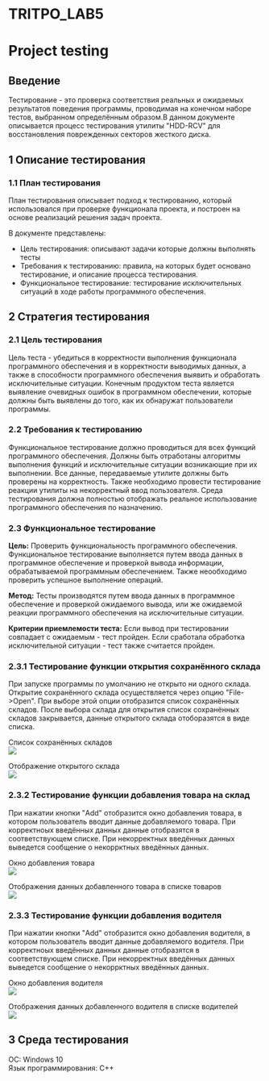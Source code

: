 # TRITPO_LAB5
 
# Project testing

## Введение

Тестирование - это проверка соответствия реальных и ожидаемых результатов поведения программы, проводимая на конечном наборе тестов, выбранном определённым образом.В данном документе описывается процесс тестирования утилиты "HDD-RCV" для восстановления поврежденных секторов жесткого диска. 

## 1  Описание тестирования

### 1.1  План тестирования

План тестирования описывает подход к тестированию, который использовался при проверке функционала проекта, и построен на основе реализаций решения задач проекта.

В документе представлены:
* Цель тестирования: описывают задачи которые должны выполнять тесты
* Требования к тестированию: правила, на которых будет основано тестирование, и описание процесса тестирования.
* Функциональное тестирование: тестирование исключительных ситуаций в ходе работы программного обеспечения.

## 2 Стратегия тестирования

### 2.1 Цель тестирования

Цель теста - убедиться в корректности выполнения функционала программного обеспечения и в корректности выводимых данных, а также в способности программного обеспечения выявить и обработать исключительные ситуации.
Конечным продуктом теста является выявление очевидных ошибок в программном обеспечении, которые должны быть выявлены до того, как их обнаружат пользователи программы.

### 2.2 Требования к тестированию

Функциональное тестирование должно проводиться для всех функций программного обеспечения. Должны быть отработаны алгоритмы выполнения функций и исключительные ситуации возникающие при их выполнении.
Все данные, передаваемые утилите должны быть проверены на корректность. Также необходимо провести тестирование реакции утилиты на некорректный ввод пользователя.
Среда тестирования должна полностью отображать реальное использование программного обеспечения по назначению. 

### 2.3 Функциональное тестирование

**Цель:** Проверить функциональность программного обеспечения. Функциональное тестирование выполняется путем ввода данных в программное обеспечение и проверкой вывода информации, обрабатываемой программным обеспечением. Также неообходимо проверить успешное выполнение операций.

**Метод:** Тесты производятся путем ввода данных в программное обеспечение и проверкой ожидаемого вывода, или же ожидаемой реакции программного обеспечения на исключительные ситуации.

**Критерии приемлемости теста:** Если вывод при тестировании совпадает с ожидаемым - тест пройден. Если сработала обработка исключительной ситуации - тест также считается пройден.

### 2.3.1 Тестирование функции открытия сохранённого склада  

При запуске программы по умолчанию не открыто ни одного склада. Открытие сохранённого склада осуществляется через опцию "File->Open". При выборе этой опции отобразится список сохранённых складов. После выбора склада для открытия список сохранённых складов закрывается, данные открытого склада отоборазятся в виде списка.  

Список сохранённых складов  
![](https://github.com/BSUIRstudent/TRITPO_LAB5/blob/main/TestingImage/%D0%A1%D0%BF%D0%B8%D1%81%D0%BE%D0%BA%20%D1%81%D0%BA%D0%BB%D0%B0%D0%B4%D0%BE%D0%B2.png)

Отображение открытого склада  
![](https://github.com/BSUIRstudent/TRITPO_LAB5/blob/main/TestingImage/%D1%81%D0%BA%D0%BB%D0%B0%D0%B4.png)

### 2.3.2 Тестирование функции добавления товара на склад

При нажатии кнопки "Add" отобразится окно добавления товара, в котором пользователь вводит данные добавляемого товара. При корректноых введённых данных данные отобразятся в соответствующем списке. При некорректных введённых данных выведется сообщение о некоррктных введённых данных.  

Окно добавления товара  
![](https://github.com/BSUIRstudent/TRITPO_LAB5/blob/main/TestingImage/%D0%B4%D0%BE%D0%B1%D0%B0%D0%B2%D0%BB%D0%B5%D0%BD%D0%B8%D0%B5%20%D1%82%D0%BE%D0%B2%D0%B0%D1%80%D0%B0.png)

Отображения данных добавленного товара в списке товаров  
![](https://github.com/BSUIRstudent/TRITPO_LAB5/blob/main/TestingImage/%D0%A1%D0%BF%D0%B8%D1%81%D0%BE%D0%BA%20%D1%82%D0%BE%D0%B2%D0%B0%D1%80%D0%BE%D0%B2%20%D0%BD%D0%B0%20%D1%81%D0%BA%D0%BB%D0%B0%D0%B4%D0%B5.png)

### 2.3.3 Тестирование функции добавления водителя

При нажатии кнопки "Add" отобразится окно добавления водителя, в котором пользователь вводит данные добавляемого водителя. При корректноых введённых данных данные отобразятся в соответствующем списке. При некорректных введённых данных выведется сообщение о некоррктных введённых данных.  

Окно добавления водителя  
![](https://github.com/BSUIRstudent/TRITPO_LAB5/blob/main/TestingImage/%D0%94%D0%BE%D0%B1%D0%B0%D0%B2%D0%BB%D0%B5%D0%BD%D0%B8%D0%B5%20%D0%B2%D0%BE%D0%B4%D0%B8%D1%82%D0%B5%D0%BB%D1%8F.png)

Отображения данных добавленного водителя в списке водителей  
![](https://github.com/BSUIRstudent/TRITPO_LAB5/blob/main/TestingImage/%D0%92%D0%BE%D0%B4%D0%B8%D1%82%D0%B5%D0%BB%D0%B8.png)

## 3 Среда тестирования

ОС: Windows 10  
Язык программирования: С++
